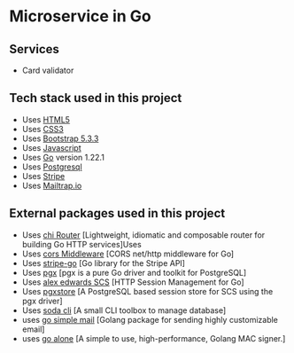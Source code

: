 
# Microservice in Go

## Services
- Card validator


## Tech stack used in this project
- Uses [HTML5](https://html.spec.whatwg.org/multipage/)
- Uses [CSS3](https://www.w3.org/Style/CSS/)
- Uses [Bootstrap 5.3.3](https://getbootstrap.com/docs/5.3/getting-started/introduction/)
- Uses [Javascript](https://developer.mozilla.org/en-US/docs/Web/JavaScript)
- Uses [Go](https://go.dev/) version 1.22.1
- Uses [Postgresql](https://mariadb.org/)
- Uses [Stripe](https://stripe.com/)
- Uses [Mailtrap.io](https://mailtrap.io/)

## External packages used in this project

- Uses [chi Router](http://github.com/go-chi/chi/v5) [Lightweight, idiomatic and composable router for building Go HTTP services]Uses
- Uses [cors Middleware](https://github.com/go-chi/cors) [CORS net/http middleware for Go]
- Uses [stripe-go](https://github.com/stripe/stripe-go) [Go library for the Stripe API]
- Uses [pgx](https://github.com/jackc/pgx) [pgx is a pure Go driver and toolkit for PostgreSQL]
- Uses [alex edwards SCS](http://github.com/alexedwards/scs/v2) [HTTP Session Management for Go]
- Uses [pgxstore](https://github.com/alexedwards/scs/tree/master/pgxstore) [A PostgreSQL based session store for SCS using the pgx driver]
- Uses [soda cli](https://gobuffalo.io/documentation/database/soda/) [A small CLI toolbox to manage database]
- uses [go simple mail](https://github.com/xhit/go-simple-mail) [Golang package for sending highly customizable email]
- uses [go alone](https://github.com/bwmarrin/go-alone) [A simple to use, high-performance, Golang MAC signer.]
<!-- - Uses [nosurf](http://github.com/justinas/nosurf) [CSRF protection middleware for Go]
- Uses [Govalidator](https://github.com/asaskevich/govalidator) [Pure golang package for Form Validation]
- Uses [SweetAlert2](https://github.com/sweetalert2/sweetalert2) [Highly customizable JavaScript's popup boxes. Zero dependencies]
- Uses [Notie](https://github.com/jaredreich/notie) [Notification bar suite for javascript, Zero dependencies]


- Uses [Data Table](https://github.com/fiduswriter/simple-datatables) [Lightweight JavaScript HTML table library written in TypeScript and transpiled to Vanilla JavaScript]  -->
